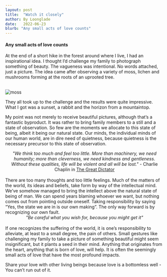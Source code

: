 ```yaml
---
layout: post
title:  "Watch it closely"
author: By Loonglade
date:   2022-06-23
blurb: "Any small acts of love counts"
---
```

#### Any small acts of love counts

At the end of a short hike in the forest around where I live, I had an inspirational idea. I thought I’d challenge my family to photograph something of beauty. The vagueness was intentional. No words attached, just a picture. The idea came after observing a variety of moss, lichen and mushrooms forming at the roots of an uprooted tree.

<br />
<img src="{{ "/assets/img/posts/moss.jpg" | absolute_url }}" alt="moss" class="post-pic"/>

<br />

They all took up to the challenge and the results were quite impressive. What I got was a sunset, a rabbit and the horizon from a mountaintop.

My point was not merely to receive beautiful pictures, although that’s a fantastic byproduct. It was rather to bring family members to a still and a state of observation. So few are the moments we allocate to this state of being, albeit it being our natural state. Our minds, the individual minds of our human world, are in dire need of quietness, because quietness is the necessary precursor to this state of observation.

<center>
<em>"We think too much and feel too little. More than machinery, we need humanity; more than cleverness, we need kindness and gentleness. Without these qualities, life will be violent and all will be lost."</em> - Charlie Chaplin in <a href="https://www.imdb.com/title/tt0032553/">The Great Dictator</a>
</center>
<br/>
There are too many thoughts and too little feelings. Much of the matters of the world, its ideas and beliefs, take form by way of the intellectual mind. We’ve somehow managed to bring the intellect above the natural state of being of man. We can spend years blaming whoever we want, but nothing comes out from pointing outside oneself. Taking responsibility by saying “Yes, the state we are in is our own making”. The only way forward is by recognizing our own fault.

<center>
<em>"Be careful what you wish for, because you might get it"</em>
</center>
<br/>
If one recognizes the suffering of the world, it is one’s responsibility to alleviate, at least to a small degree, the pain of others. Small gestures like challenging my family to take a picture of something beautiful might seem insignificant, but it plants a seed in their mind. Anything that originates from the heart, anything that is born of love, will help. It is often the seemingly small acts of love that have the most profound impacts.

Share your love with other living beings because love is a bottomless well - You can’t run out of it.
